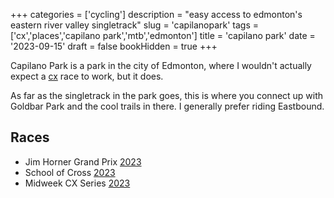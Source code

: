 +++
categories = ['cycling']
description = "easy access to edmonton's eastern river valley singletrack"
slug = 'capilanopark'
tags = ['cx','places','capilano park','mtb','edmonton']
title = 'capilano park'
date = '2023-09-15'
draft = false
bookHidden = true
+++

Capilano Park is a park in the city of Edmonton, where I wouldn't actually expect a [cx](../cx/) race to work, but it does.

As far as the singletrack in the park goes, this is where you connect up with Goldbar Park and the cool trails in there. I generally prefer riding Eastbound.

## Races

* Jim Horner Grand Prix [2023](../../posts/jimhornergrandprix2023/)
* School of Cross [2023](../race/schoolofcross2023/)
* Midweek CX Series [2023](../wnw2023/)